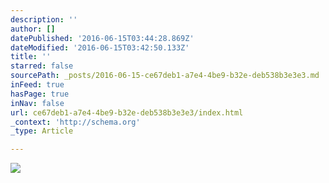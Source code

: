 ```yaml
---
description: ''
author: []
datePublished: '2016-06-15T03:44:28.869Z'
dateModified: '2016-06-15T03:42:50.133Z'
title: ''
starred: false
sourcePath: _posts/2016-06-15-ce67deb1-a7e4-4be9-b32e-deb538b3e3e3.md
inFeed: true
hasPage: true
inNav: false
url: ce67deb1-a7e4-4be9-b32e-deb538b3e3e3/index.html
_context: 'http://schema.org'
_type: Article

---
```

![](https://the-grid-user-content.s3-us-west-2.amazonaws.com/50c94175-3154-4cc4-915c-beb2e14a75ee.jpg)